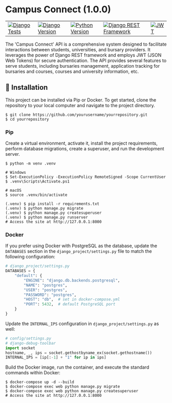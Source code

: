 # Campus Connect (1.0.0)

<table>
  <tr>
    <td>
      <a href="https://github.com/mavhungutrezzy/campus-connect/actions/workflows/django.yml">
        <img src="https://github.com/mavhungutrezzy/campus-connect/actions/workflows/django.yml/badge.svg" alt="Django Tests">
      </a>
    </td>
    <td>
      <a href="https://www.djangoproject.com/">
        <img src="https://img.shields.io/badge/Django-5.1.2-brightgreen" alt="Django Version">
      </a>
    </td>
    <td>
      <a href="https://www.python.org/">
        <img src="https://img.shields.io/badge/Python-3.10-blue" alt="Python Version">
      </a>
    </td>
    <td>
      <a href="https://www.django-rest-framework.org/">
        <img src="https://img.shields.io/badge/Django%20REST%20Framework-3.12.4-orange" alt="Django REST Framework">
      </a>
    </td>
    <td>
      <a href="https://jwt.io/">
        <img src="https://img.shields.io/badge/JWT-JSON%20Web%20Tokens-9cf" alt="JWT">
      </a>
    </td>
  </tr>
</table>

The 'Campus Connect' API is a comprehensive system designed to facilitate interactions between students, universities, and bursary providers. It leverages the power of Django REST framework and employs JWT (JSON Web Tokens) for secure authentication. The API provides several features to serve students, including bursaries management, application tracking for bursaries and courses, courses and university information, etc.

## 📖 Installation

This project can be installed via Pip or Docker. To get started, clone the repository to your local computer and navigate to the project directory.

```shell
$ git clone https://github.com/yourusername/yourrepository.git
$ cd yourrepository
```

### Pip

Create a virtual environment, activate it, install the project requirements, perform database migrations, create a superuser, and run the development server.

```shell
$ python -m venv .venv

# Windows
$ Set-ExecutionPolicy -ExecutionPolicy RemoteSigned -Scope CurrentUser
$ .venv\Scripts\Activate.ps1

# macOS
$ source .venv/bin/activate

(.venv) $ pip install -r requirements.txt
(.venv) $ python manage.py migrate
(.venv) $ python manage.py createsuperuser
(.venv) $ python manage.py runserver
# Access the site at http://127.0.0.1:8000
```

### Docker

If you prefer using Docker with PostgreSQL as the database, update the `DATABASES` section in the `django_project/settings.py` file to match the following configuration:

```python
# django_project/settings.py
DATABASES = {
    "default": {
        "ENGINE": "django.db.backends.postgresql",
        "NAME": "postgres",
        "USER": "postgres",
        "PASSWORD": "postgres",
        "HOST": "db",  # set in docker-compose.yml
        "PORT": 5432,  # default PostgreSQL port
    }
}
```

Update the `INTERNAL_IPS` configuration in `django_project/settings.py` as well:

```python
# config/settings.py
# django-debug-toolbar
import socket
hostname, _, ips = socket.gethostbyname_ex(socket.gethostname())
INTERNAL_IPS = [ip[:-1] + "1" for ip in ips]
```

Build the Docker image, run the container, and execute the standard commands within Docker:

```shell
$ docker-compose up -d --build
$ docker-compose exec web python manage.py migrate
$ docker-compose exec web python manage.py createsuperuser
# Access the site at http://127.0.0.1:8000
```

